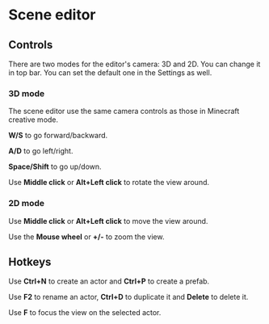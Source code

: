 # Scene editor

## Controls

There are two modes for the editor's camera: 3D and 2D. You can change it in top bar.
You can set the default one in the Settings as well.

### 3D mode

The scene editor use the same camera controls as those in Minecraft creative mode.

**W/S** to go forward/backward.

**A/D** to go left/right.

**Space/Shift** to go up/down.

Use **Middle click** or **Alt+Left click** to rotate the view around.

### 2D mode

Use **Middle click** or **Alt+Left click** to move the view around.

Use the **Mouse wheel** or **+/-** to zoom the view.

## Hotkeys

Use **Ctrl+N** to create an actor and **Ctrl+P** to create a prefab.

Use **F2** to rename an actor, **Ctrl+D** to duplicate it and **Delete** to delete it.

Use **F** to focus the view on the selected actor.

